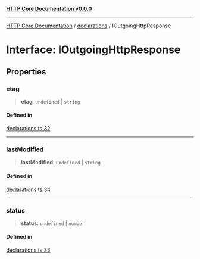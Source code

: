 [**HTTP Core Documentation v0.0.0**](../../README.md)

***

[HTTP Core Documentation](../../modules.md) / [declarations](../README.md) / IOutgoingHttpResponse

# Interface: IOutgoingHttpResponse

## Properties

### etag

> **etag**: `undefined` \| `string`

#### Defined in

[declarations.ts:32](https://github.com/stonemjs/http-core/blob/24dd4b3f1e59fc19fb65fa5316121fe4b68e4f41/src/declarations.ts#L32)

***

### lastModified

> **lastModified**: `undefined` \| `string`

#### Defined in

[declarations.ts:34](https://github.com/stonemjs/http-core/blob/24dd4b3f1e59fc19fb65fa5316121fe4b68e4f41/src/declarations.ts#L34)

***

### status

> **status**: `undefined` \| `number`

#### Defined in

[declarations.ts:33](https://github.com/stonemjs/http-core/blob/24dd4b3f1e59fc19fb65fa5316121fe4b68e4f41/src/declarations.ts#L33)
